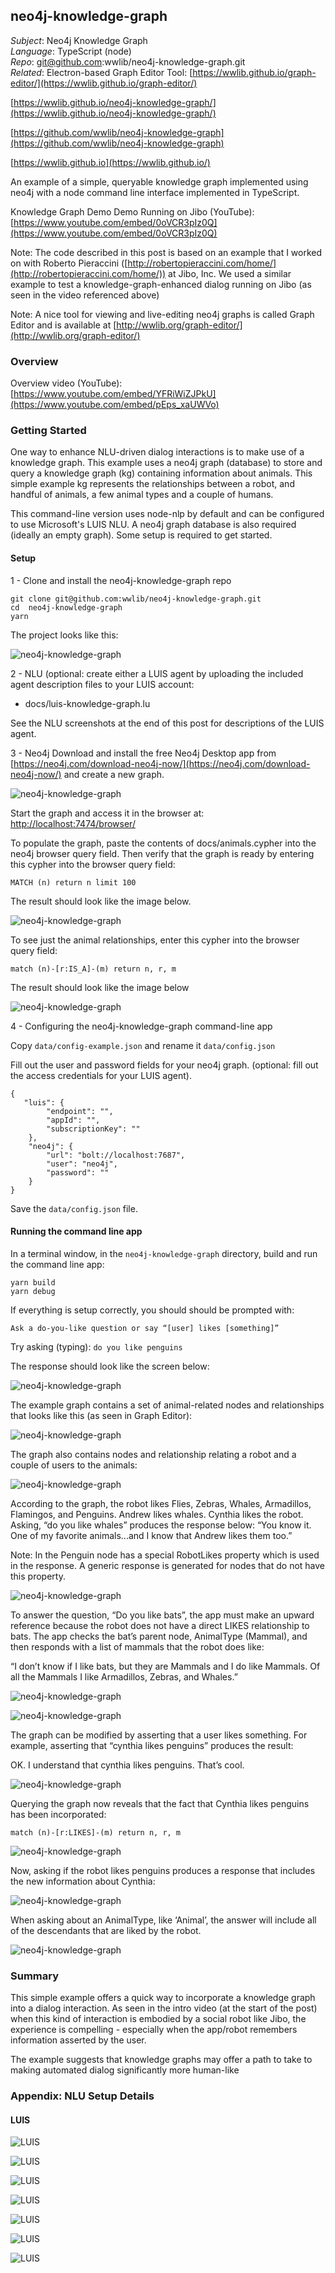 ## neo4j-knowledge-graph

*Subject*: Neo4j Knowledge Graph  
*Language*: TypeScript (node)  
*Repo*: git@github.com:wwlib/neo4j-knowledge-graph.git  
*Related*: Electron-based Graph Editor Tool: [https://wwlib.github.io/graph-editor/](https://wwlib.github.io/graph-editor/)

[https://wwlib.github.io/neo4j-knowledge-graph/](https://wwlib.github.io/neo4j-knowledge-graph/)

[https://github.com/wwlib/neo4j-knowledge-graph](https://github.com/wwlib/neo4j-knowledge-graph)

[https://wwlib.github.io](https://wwlib.github.io/)

An example of a simple, queryable knowledge graph implemented using neo4j with a node command line interface implemented in TypeScript.

Knowledge Graph Demo Demo Running on Jibo (YouTube): [https://www.youtube.com/embed/0oVCR3pIz0Q](https://www.youtube.com/embed/0oVCR3pIz0Q)

Note: The code described in this post is based on an example that I worked on with Roberto Pieraccini ([http://robertopieraccini.com/home/](http://robertopieraccini.com/home/)) at Jibo, Inc. We used a similar example to test a knowledge-graph-enhanced dialog running on Jibo (as seen in the video referenced above)

Note: A nice tool for viewing and live-editing neo4j graphs is called Graph Editor and is available at [http://wwlib.org/graph-editor/](http://wwlib.org/graph-editor/)

### Overview

Overview video (YouTube): [https://www.youtube.com/embed/YFRiWiZJPkU](https://www.youtube.com/embed/pEps_xaUWVo)

### Getting Started

One way to enhance NLU-driven dialog interactions is to make use of a knowledge graph. This example uses a neo4j graph (database) to store and query a knowledge graph (kg) containing information about animals. This simple example kg represents the relationships between a robot, and handful of animals, a few animal types and a couple of humans.

This command-line version uses node-nlp by default and can be configured to use Microsoft's LUIS NLU. A neo4j graph database is also required (ideally an empty graph). Some setup is required to get started.


#### Setup

1 - Clone and install the neo4j-knowledge-graph repo
```
git clone git@github.com:wwlib/neo4j-knowledge-graph.git
cd  neo4j-knowledge-graph
yarn
```

The project looks like this:

![neo4j-knowledge-graph](./img/neo4j-kg-tutorial-vscode.png)

2 - NLU
(optional: create either a LUIS agent by uploading the included agent description files to your LUIS account:

- docs/luis-knowledge-graph.lu

See the NLU screenshots at the end of this post for descriptions of the LUIS agent.

3 - Neo4j
Download and install the free Neo4j Desktop app from [https://neo4j.com/download-neo4j-now/](https://neo4j.com/download-neo4j-now/) and create a new graph.

![neo4j-knowledge-graph](./img/neo4j-kg-tutorial-neo4j-desktop.png)

Start the graph and access it in the browser at: [http://localhost:7474/browser/](http://localhost:7474/browser/)

To populate the graph, paste the contents of docs/animals.cypher into the neo4j browser query field. Then verify that the graph is ready by entering this cypher into the browser query field:

`MATCH (n) return n limit 100`

The result should look like the image below.

![neo4j-knowledge-graph](./img/neo4j-kg-tutorial-neo4j-browser.png)

To see just the animal relationships, enter this cypher into the browser query field:

`match (n)-[r:IS_A]-(m) return n, r, m`

The result should look like the image below

![neo4j-knowledge-graph](./img/neo4j-kg-tutorial-animals-IS_A.png)

4 - Configuring the neo4j-knowledge-graph command-line app

Copy `data/config-example.json` and rename it `data/config.json`

Fill out the user and password fields for your neo4j graph. (optional: fill out the access credentials for your LUIS agent). 

```
{
   "luis": {
        "endpoint": "",
        "appId": "",
        "subscriptionKey": ""
    },
    "neo4j": {
        "url": "bolt://localhost:7687",
        "user": "neo4j",
        "password": ""
    }
}
```

Save the `data/config.json` file.

#### Running the command line app

In a terminal window, in the `neo4j-knowledge-graph` directory, build and run the command line app:

```
yarn build
yarn debug
```

If everything is setup correctly, you should should be prompted with:

`Ask a do-you-like question or say “[user] likes [something]”`

Try asking (typing): `do you like penguins`

The response should look like the screen below:

![neo4j-knowledge-graph](./img/neo4j-kg-tutorial-doYouLike-penguins.png)

The example graph contains a set of animal-related nodes and relationships that looks like this (as seen in Graph Editor):

![neo4j-knowledge-graph](./img/graph-editor-animals-IS_A.png)

The graph also contains nodes and relationship relating a robot and a couple of users to the animals:

![neo4j-knowledge-graph](./img/neo4j-kg-tutorial-LIKES-cynthia-no-penguins.png)

According to the graph, the robot likes Flies, Zebras, Whales, Armadillos, Flamingos, and Penguins. Andrew likes whales. Cynthia likes the robot. Asking, “do you like whales” produces the response below: “You know it. One of my favorite animals...and I know that Andrew likes them too.”

Note: In the Penguin node has a special RobotLikes property which is used in the response. A generic response is generated for nodes that do not have this property.

![neo4j-knowledge-graph](./img/neo4j-kg-tutorial-doYouLike-whales.png)

To answer the question, “Do you like bats”, the app must make an upward reference because the robot does not have a direct LIKES relationship to bats. The app checks the bat’s parent node, AnimalType (Mammal), and then responds with a list of mammals that the robot does like:

“I don’t know if I like bats, but they are Mammals and I do like Mammals. Of all the Mammals I like Armadillos, Zebras, and Whales.”

![neo4j-knowledge-graph](./img/neo4j-kg-tutorial-doYouLike-bats.png)

![neo4j-knowledge-graph](./img/neo4j-kg-tutorial-mammals-LIKES.png)

The graph can be modified by asserting that a user likes something. For example, asserting that “cynthia likes penguins” produces the result:

OK. I understand that cynthia likes penguins. That’s cool.


![neo4j-knowledge-graph](./img/neo4j-kg-tutorial-userLikes-cynthia.png)

Querying the graph now reveals that the fact that Cynthia likes penguins has been incorporated:

`match (n)-[r:LIKES]-(m) return n, r, m`

![neo4j-knowledge-graph](./img/neo4j-kg-tutorial-LIKES-cynthia-penguins.png)

Now, asking if the robot likes penguins produces a response that includes the new information about Cynthia:

![neo4j-knowledge-graph](./img/neo4j-kg-tutorial-doYouLike-penguins-cynthia.png)

When asking about an AnimalType, like ‘Animal’, the answer will include all of the descendants that are liked by the robot.

![neo4j-knowledge-graph](./img/neo4j-kg-tutorial-doYouLike-animals.png)

### Summary

This simple example offers a quick way to incorporate a knowledge graph into a dialog interaction. As seen in the intro video (at the start of the post) when this kind of interaction is embodied by a social robot like Jibo, the experience is compelling - especially when the app/robot remembers information asserted by the user.

The example suggests that knowledge graphs may offer a path to take to making automated dialog significantly more human-like

### Appendix: NLU Setup Details

#### LUIS

![LUIS](./img/LUIS-kg-apps.png)

![LUIS](./img/LUIS-kg-intents.png)

![LUIS](./img/LUIS-kg-intent-launchDoYouLike.png)

![LUIS](./img/LUIS-kg-intent-launchUserLikes.png)

![LUIS](./img/LUIS-kg-entities.png)

![LUIS](./img/LUIS-kg-entity-thing.png)

![LUIS](./img/LUIS-kg-entity-user.png)

